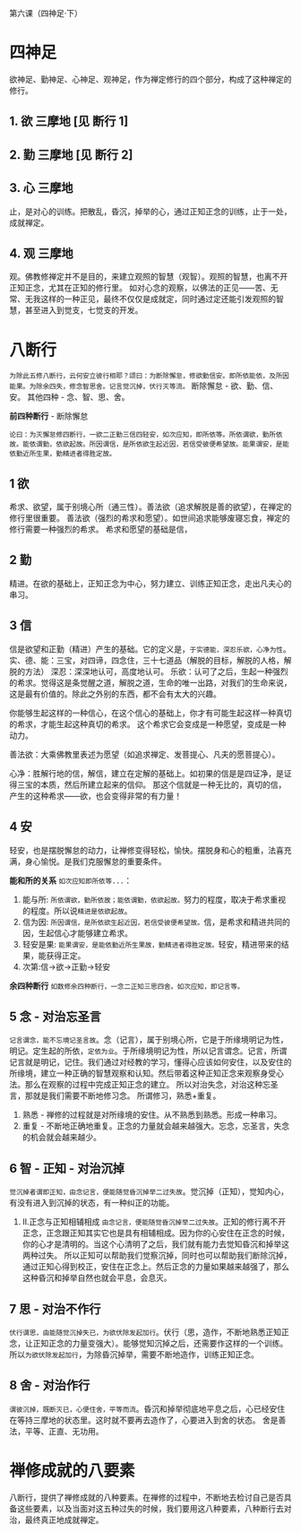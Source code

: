 第六课（四神足·下）


# 四神足

欲神足、勤神足、心神足、观神足，作为禅定修行的四个部分，构成了这种禅定的修行。

## 1. 欲 三摩地 [见 断行 1]

## 2. 勤 三摩地 [见 断行 2]

## 3. 心 三摩地

止，是对心的训练。把散乱，昏沉，掉举的心，通过正知正念的训练，止于一处，成就禅定。

## 4. 观 三摩地

观。佛教修禅定并不是目的，来建立观照的智慧（观智）。观照的智慧，也离不开正知正念，尤其在正知的修行里。
如对心念的观察，以佛法的正见——苦、无常、无我这样的一种正见，最终不仅仅是成就定，同时通过定还能引发观照的智慧，甚至进入到觉支，七觉支的开发。

# 八断行

`为除此五修八断行，云何安立彼行相耶？颂曰：为断除懈怠，修欲勤信安。即所依能依，及所因能果。为除余四失，修念智思舍。记言觉沉掉，伏行灭等流。`
断除懈怠 - 欲、勤、信、安。
其他四种 - 念、智、思、舍。

**前四种断行** - 断除懈怠

`论曰：为灭懈怠修四断行，一欲二正勤三信四轻安，如次应知，即所依等。所依谓欲，勤所依故。能依谓勤，依欲起故。所因谓信，是所依欲生起近因，若信受彼便希望故。能果谓安，是能依勤近所生果，勤精进者得胜定故。`

## 1 欲

希求、欲望，属于别境心所（通三性）。善法欲（追求解脱是善的欲望），在禅定的修行里很重要。
善法欲（强烈的希求和愿望）。如世间追求能够废寝忘食，禅定的修行需要一种强烈的希求。
希求和愿望的基础是信，

## 2 勤

精进。在欲的基础上，正知正念为中心，努力建立、训练正知正念，走出凡夫心的串习。

## 3 信

信是欲望和正勤（精进）产生的基础。它的定义是，`于实德能，深忍乐欲，心净为性`。
实、德、能：三宝，对四谛，四念住，三十七道品（解脱的目标，解脱的人格，解脱的方法）
深忍：深深地认可，高度地认可。
乐欲：认可了之后，生起一种强烈的希求。觉得这是条觉醒之道，解脱之道，生命的唯一出路，对我们的生命来说，这是最有价值的。除此之外别的东西，都不会有太大的兴趣。

你能够生起这样的一种信心，在这个信心的基础上，你才有可能生起这样一种真切的希求，才能生起这种真切的希求。
这个希求它会变成是一种愿望，变成是一种动力。

善法欲：大乘佛教里表述为愿望（如追求禅定、发菩提心、凡夫的愿菩提心）。

心净：胜解行地的信，解信，建立在定解的基础上。如初果的信是是四证净，是证得三宝的本质，然后所建立起来的信仰。
那这个信就是一种无比的，真切的信，产生的这种希求——欲，也会变得非常的有力量！

## 4 安

轻安，也是摆脱懈怠的动力，让禅修变得轻松，愉快。摆脱身和心的粗重，法喜充满，身心愉悦。是我们克服懈怠的重要条件。

**能和所的关系**
`如次应知即所依等...`：

1. 能与所: `所依谓欲，勤所依故；能依谓勤，依欲起故。`努力的程度，取决于希求重视的程度。所以说`精进是依欲起故`。
2. 信为因: `所因谓信，是所依欲生起近因，若信受彼便希望故。`信，是希求和精进共同的因，生起信心才能够建立希求。
3. 轻安是果: `能果谓安，是能依勤近所生果故，勤精进者得胜定故。`轻安，精进带来的结果，能获得正定。
4. 次第:信->欲->正勤->轻安

**余四种断行**
`如数修余四种断行，一念二正知三思四舍。如次应知，即记言等。`

## 5 念 - 对治忘圣言

`记言谓念，能不忘境记圣言故`。念（记言），属于别境心所，它是于所缘境明记为性，明记。定生起的所依，`定依为业`。于所缘境明记为性，所以记言谓念。记言，所谓记言就是明记，记住。我们通过对经教的学习，懂得心应该如何安住，以及安住的所缘境，建立一种正确的智慧观察和认知。然后带着这种正知正念来观察身受心法。那么在观察的过程中完成正知正念的建立。
所以对治失念，对治这种忘圣言，那就是我们需要不断地修习念。
所谓修习，熟悉+重复。

1. 熟悉 - 禅修的过程就是对所缘境的安住。从不熟悉到熟悉。形成一种串习。
2. 重复 - 不断地正确地重复。正念的力量就会越来越强大。忘念，忘圣言，失念的机会就会越来越少。

## 6 智 - 正知 - 对治沉掉

`觉沉掉者谓即正知，由念记言，便能随觉昏沉掉举二过失故`。觉沉掉（正知），觉知内心，有没有进入到沉掉的状态，有一种纠正的功能。

1. II.正念与正知相辅相成
   `由念记言，便能随觉昏沉掉举二过失故`。正知的修行离不开正念，正念跟正知其实它也是具有相辅相成。因为你的心安住在正念的时候，你的心才是清明的。当这个心清明了之后，我们就有能力去觉知昏沉和掉举这两种过失。
   所以正知可以帮助我们觉察沉掉，同时也可以帮助我们断除沉掉，通过正知心得到校正，安住在正念上。然后正念的力量如果越来越强了，那么这种昏沉和掉举自然也就会平息，会息灭。

## 7 思 - 对治不作行

`伏行谓思，由能随觉沉掉失已，为欲伏除发起加行`。伏行（思，造作，不断地熟悉正知正念，让正知正念的力量变强大）。能够觉知沉掉之后，还需要作这样的一个训练。所以`为欲伏除发起加行`，为除昏沉掉举，需要不断地造作，训练正知正念。

## 8 舍 - 对治作行

`谓彼沉掉，既断灭已，心便住舍，平等而流`。昏沉和掉举彻底地平息之后，心已经安住在等持三摩地的状态里。这时就不要再去造作了，心要进入到舍的状态。
舍是善法，平等、正直、无功用。

# 禅修成就的八要素

八断行，提供了禅修成就的八种要素。在禅修的过程中，不断地去检讨自己是否具备这些要素，以及当面对这五种过失的时候，我们要用这八种要素，八种断行去对治，最终真正地成就禅定。
